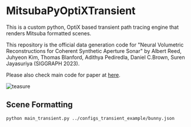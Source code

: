 # MitsubaPyOptiXTransient
This is a custom python, OptiX based transient path tracing engine that renders Mitsuba formatted scenes.

This repository is the official data generation code for "Neural Volumetric Reconstructions for Coherent Synthetic Aperture Sonar" by Albert Reed, Juhyeon Kim, Thomas Blanford, Adithya Pediredla, Daniel C.Brown, Suren Jayasuriya (SIGGRAPH 2023).

Please also check main code for paper at [here](https://github.com/awreed/Neural-Volumetric-Reconstruction-for-Coherent-SAS).

![teasure](assets/teaser.png)


## Scene Formatting

```
python main_transient.py ../configs_transient_example/bunny.json
```
